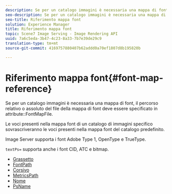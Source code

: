 ```yaml
---
description: Se per un catalogo immagini è necessaria una mappa di font, il percorso relativo o assoluto del file della mappa di font deve essere specificato nell'attributo FontMapFile.
seo-description: Se per un catalogo immagini è necessaria una mappa di font, il percorso relativo o assoluto del file della mappa di font deve essere specificato nell'attributo FontMapFile.
seo-title: Riferimento mappa font
solution: Experience Manager
title: Riferimento mappa font
topic: Scene7 Image Serving - Image Rendering API
uuid: 7a6c5eda-3b47-4c23-8a33-7b7e39de29c9
translation-type: tm+mt
source-git-commit: 4169757880407b62addd0a70ef1807d8b195820b

---
```



# Riferimento mappa font{#font-map-reference}

Se per un catalogo immagini è necessaria una mappa di font, il percorso relativo o assoluto del file della mappa di font deve essere specificato in attribute::FontMapFile.

Le voci presenti nella mappa font di un catalogo di immagini specifico sovrascriveranno le voci presenti nella mappa font del catalogo predefinito.

Image Server supporta i font Adobe Type 1, OpenType e TrueType.

`textPs=` supporta anche i font CID, ATC e bitmap.

* [Grassetto](r-bold-font.md)
* [FontPath](r-fontpath-font.md)
* [Corsivo](r-italic-font.md)
* [MetricsPath](r-metricspath-font.md)
* [Nome](r-name-font.md)
* [PsName](r-psname-font.md)
